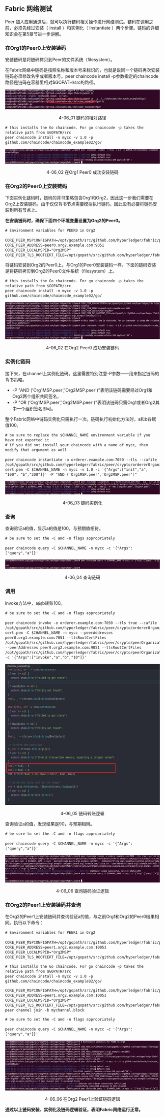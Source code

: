 ## Fabric 网络测试

Peer 加人应用通道后，就可以执行链码相关操作进行网络测试。链码在调用之前，必须先经过安装（ Install ）和实例化（ Instantiate ）两个步骤。链码的详细知识会在第5章节进一步讲解。

### 在Org1的Peer0上安装链码
安装链码是将链码拷贝到Peer的文件系统（filesystem）。

在Fabric网络中链码是按照名称和版本号来标识的，也就是说同一个链码再次安装链码必须修改名字或者版本号。peer chaincode install  -p参数指定的chaincode路径是链码在容器里相对$GOPATH/src的路径。

<div align=center>


![链码的相对路径](./pic/auto/image072.jpg) 

4-06_01 链码的相对路径
</div>

```
# this installs the Go chaincode. For go chaincode -p takes the relative path from $GOPATH/src
peer chaincode install -n mycc -v 1.0 -p github.com/chaincode/chaincode_example02/go/
```
<div align=center>


![在Org1 Peer0 成功安装链码](./pic/auto/image073.jpg) 

4-06_02 在Org1 Peer0 成功安装链码
</div>

### 在Org2的Peer0上安装链码
下面实例化链码时，链码的背书策略包含Org1和Org2，因此这一步我们需要在Org2上安装链码。由于仅仅背书节点需要模拟执行链码，因此没有必要将链码安装到所有节点上。

**在安装链码时，确保下面四个环境变量设置为Org2的Peer0。**

```
# Environment variables for PEER0 in Org2

CORE_PEER_MSPCONFIGPATH=/opt/gopath/src/github.com/hyperledger/fabric/peer/crypto/peerOrganizations/org2.example.com/users/Admin@org2.example.com/msp
CORE_PEER_ADDRESS=peer0.org2.example.com:9051
CORE_PEER_LOCALMSPID="Org2MSP"
CORE_PEER_TLS_ROOTCERT_FILE=/opt/gopath/src/github.com/hyperledger/fabric/peer/crypto/peerOrganizations/org2.example.com/peers/peer0.org2.example.com/tls/ca.crt
```
将链码安装到Org2的Peer0上，与Org1的Peer0安装链码一样。下面的链码安装是将链码拷贝到Org2的Peer0文件系统（filesystem）上。

```
# this installs the Go chaincode. For go chaincode -p takes the relative path from $GOPATH/src
peer chaincode install -n mycc -v 1.0 -p github.com/chaincode/chaincode_example02/go/
```
<div align=center>


![在Org2 Peer0 成功安装链码](./pic/auto/image074.jpg) 

4-06_02 在Org2 Peer0 成功安装链码
</div>

### 实例化链码

接下来，在channel上实例化链码。这里需要特别注意-P参数——用来指定链码的背书策略。

* -P "AND ('Org1MSP.peer','Org2MSP.peer')"表明该链码需要经过Org1和Org2两个组织共同签名，
* -P "OR ('Org1MSP.peer','Org2MSP.peer')"表明该链码只需Org1或者Org2其中一个组织签名即可。

整个Fabric网络中链码实例化只需执行一次。链码执行初始化方法时，a和b各赋值100。

```
# be sure to replace the $CHANNEL_NAME environment variable if you have not exported it
# if you did not install your chaincode with a name of mycc, then modify that argument as well

peer chaincode instantiate -o orderer.example.com:7050 --tls --cafile /opt/gopath/src/github.com/hyperledger/fabric/peer/crypto/ordererOrganizations/example.com/orderers/orderer.example.com/msp/tlscacerts/tlsca.example.com-cert.pem -C $CHANNEL_NAME -n mycc -v 1.0 -c '{"Args":["init","a", "100", "b","200"]}' -P "AND ('Org1MSP.peer','Org2MSP.peer')"
```
<div align=center>


![链码实例化](./pic/auto/image075.jpg) 

4-06_03 链码实例化
</div>

### 查询
查询验证a的值，显示a的值是100，与预期值相符。

```
# be sure to set the -C and -n flags appropriately

peer chaincode query -C $CHANNEL_NAME -n mycc -c '{"Args":["query","a"]}'
```
<div align=center>


![查询链码](./pic/auto/image076.jpg) 

4-06_04 查询链码
</div>

### 调用

invoke方法中，a向b转账100。

```
# be sure to set the -C and -n flags appropriately

peer chaincode invoke -o orderer.example.com:7050 --tls true --cafile /opt/gopath/src/github.com/hyperledger/fabric/peer/crypto/ordererOrganizations/example.com/orderers/orderer.example.com/msp/tlscacerts/tlsca.example.com-cert.pem -C $CHANNEL_NAME -n mycc --peerAddresses peer0.org1.example.com:7051 --tlsRootCertFiles /opt/gopath/src/github.com/hyperledger/fabric/peer/crypto/peerOrganizations/org1.example.com/peers/peer0.org1.example.com/tls/ca.crt --peerAddresses peer0.org2.example.com:9051 --tlsRootCertFiles /opt/gopath/src/github.com/hyperledger/fabric/peer/crypto/peerOrganizations/org2.example.com/peers/peer0.org2.example.com/tls/ca.crt -c '{"Args":["invoke","a","b","10"]}'
```
<div align=center>


![链码转账逻辑](./pic/auto/image077.jpg) 

4-06_05 链码转账逻辑
</div>

查询验证a的值，发现结果是90，与预期相同。
```
# be sure to set the -C and -n flags appropriately

peer chaincode query -C $CHANNEL_NAME -n mycc -c '{"Args":["query","a"]}'
```
<div align=center>


![查询链码验证逻辑](./pic/auto/image078.jpg) 

4-06_06 查询链码验证逻辑
</div>

### 在Org2的Peer1上安装链码并查询

在Org2的Peer1上安装链码并查询验证a的值，与之前Org1和Org2的Peer0结果相同。执行以下命令：

```
# Environment variables for PEER1 in Org2

CORE_PEER_MSPCONFIGPATH=/opt/gopath/src/github.com/hyperledger/fabric/peer/crypto/peerOrganizations/org2.example.com/users/Admin@org2.example.com/msp
CORE_PEER_ADDRESS=peer1.org2.example.com:10051
CORE_PEER_LOCALMSPID="Org2MSP"
CORE_PEER_TLS_ROOTCERT_FILE=/opt/gopath/src/github.com/hyperledger/fabric/peer/crypto/peerOrganizations/org2.example.com/peers/peer1.org2.example.com/tls/ca.crt
```
```
# this installs the Go chaincode. For go chaincode -p takes the relative path from $GOPATH/src
peer chaincode install -n mycc -v 1.0 -p github.com/chaincode/chaincode_example02/go/
```
```
CORE_PEER_MSPCONFIGPATH=/opt/gopath/src/github.com/hyperledger/fabric/peer/crypto/peerOrganizations/org2.example.com/users/Admin@org2.example.com/msp CORE_PEER_ADDRESS=peer1.org2.example.com:10051 CORE_PEER_LOCALMSPID="Org2MSP" CORE_PEER_TLS_ROOTCERT_FILE=/opt/gopath/src/github.com/hyperledger/fabric/peer/crypto/peerOrganizations/org2.example.com/peers/peer1.org2.example.com/tls/ca.crt peer channel join -b mychannel.block
```
```
# be sure to set the -C and -n flags appropriately

peer chaincode query -C $CHANNEL_NAME -n mycc -c '{"Args":["query","a"]}'

```
<div align=center>


![在Org2 Peer1上验证链码逻辑](./pic/auto/image079.jpg) 

4-06_06 在Org2 Peer1上验证链码逻辑
</div>

**通过以上链码安装、实例化及链码逻辑验证，表明Fabric网络运行正常。**